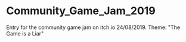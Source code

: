 # Community_Game_Jam_2019
Entry for the community game jam on itch.io 24/08/2019. Theme: "The Game is a Liar"
